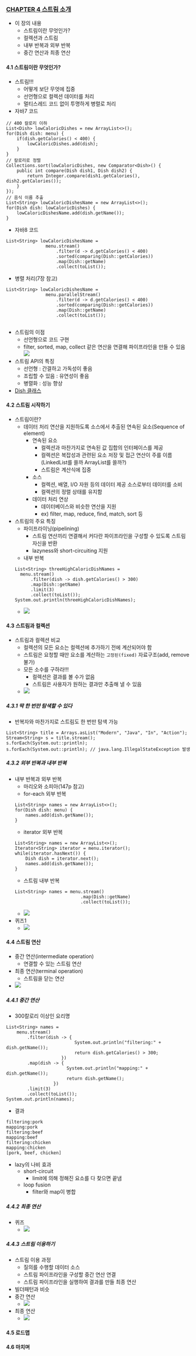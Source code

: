 ### [CHAPTER 4 스트림 소개](https://livebook.manning.com/book/modern-java-in-action/chapter-4/)
* 이 장의 내용
    - 스트림이란 무엇인가?
    - 컬렉션과 스트림
    - 내부 반복과 외부 반복
    - 중간 연산과 최종 연산
#### 4.1 스트림이란 무엇인가?
* 스트림!!!
    - 어떻게 보단 무엇에 집중
    - 선언형으로 컬렉션 데이터를 처리
    - 멀티스레드 코드 없이 투명하게 병렬로 처리
* 자바7 코드
```
// 400 칼로리 이하
List<Dish> lowCaloricDishes = new ArrayList<>();
for(Dish dish: menu) {
    if(dish.getCalories() < 400) {
        lowCaloricDishes.add(dish);
    }
}
// 칼로리로 정렬
Collections.sort(lowCaloricDishes, new Comparator<Dish>() {
    public int compare(Dish dish1, Dish dish2) {
        return Integer.compare(dish1.getCalories(), dish2.getCalories());
    }
});
// 음식 이름 추출
List<String> lowCaloricDishesName = new ArrayList<>();
for(Dish dish: lowCaloricDishes) {
    lowCaloricDishesName.add(dish.getName());
}
```
* 자바8 코드
``` 
List<String> lowCaloricDishesName =
               menu.stream()
                   .filter(d -> d.getCalories() < 400)
                   .sorted(comparing(Dish::getCalories))
                   .map(Dish::getName)
                   .collect(toList());
```
* 병렬 처리(7장 참고)
``` 
List<String> lowCaloricDishesName =
               menu.parallelStream()
                   .filter(d -> d.getCalories() < 400)
                   .sorted(comparing(Dish::getCalories))
                   .map(Dish::getName)
                   .collect(toList());


```
* 스트림의 이점
    - 선언형으로 코드 구현
    - filter, sorted, map, collect 같은 연산을 연결해 파이프라인을 만들 수 있음
    ![](images/chainging.jpg)
* 스트림 API의 특징
    - 선언형 : 간결하고 가독성이 좋음
    - 조립할 수 있음 : 유연성이 좋음
    - 병렬화 : 성능 향상
* [Dish 클래스](Dish.java)
#### 4.2 스트림 시작하기
* 스트림이란?
    - 데이터 처리 연산을 지원하도록 소스에서 추출된 연속된 요소(Sequence of element)
        - 연속된 요소
            - 컬렉션과 마찬가지로 연속된 값 집합의 인터페이스를 제공
            - 컬렉션은 복잡성과 관련된 요소 저장 및 접근 연산이 주를 이름(LinkedList를 쓸까 ArrayList를 쓸까?)
            - 스트림은 계산식에 집중
        - 소스
            - 컬렉션, 배열, I/O 자원 등의 데이터 제공 소스로부터 데이터를 소비
            - 컬렉션의 정렬 상태를 유지함
        - 데이터 처리 연상
            - 데이터베이스와 비슷한 연산을 지원
            - ex) filter, map, reduce, find, match, sort 등
* 스트림의 주요 특징
    - 파이프라이닝(pipelining)
        - 스트림 연산끼리 연결해서 커다란 파이프라인을 구성할 수 있도록 스트림 자신을 반환
        - lazyness와 short-circuiting 지원
    - 내부 반복
    ``` 
    List<String> threeHighCaloricDishNames =
      menu.stream()
          .filter(dish -> dish.getCalories() > 300)
          .map(Dish::getName)
          .limit(3)
          .collect(toList());
    System.out.println(threeHighCaloricDishNames);
    ```
    - ![](images/step.jpg)
#### 4.3 스트림과 컬렉션
* 스트림과 컬렉션 비교
    - 컬렉션의 모든 요소는 컬렉션에 추가하기 전에 계산되어야 함
    - 스트림은 요청할 때만 요소를 계산하는 ```고정된(fixed)``` 자료구조(add, remove 불가)
    - 모든 소수를 구하라!!!
        - 컬렉션은 결과를 볼 수가 없음
        - 스트림은 사용자가 원하는 결과만 추출해 낼 수 있음
    - ![](images/streamVsCollection.jpg)
##### 4.3.1 딱 한 번만 탐색할 수 있다
* 반복자와 마찬가지로 스트림도 한 번만 탐색 가능
``` 
List<String> title = Arrays.asList("Modern", "Java", "In", "Action");
Stream<String> s = title.stream();
s.forEach(System.out::println);
s.forEach(System.out::println); // java.lang.IllegalStateException 발생
```
##### 4.3.2 외부 반복과 내부 반복
* 내부 반복과 외부 반복
    - 마리오와 소피아(147p 참고)
    - for-each 외부 반복
    ``` 
    List<String> names = new ArrayList<>();
    for(Dish dish: menu) {
        names.add(dish.getName());
    }
    ```
    - iterator 외부 반복
    ``` 
    List<String> names = new ArrayList<>();
    Iterator<String> iterator = menu.iterator();
    while(iterator.hasNext()) {
        Dish dish = iterator.next();
        names.add(dish.getName());
    }
    ```
    - 스트림 내부 반복
    ``` 
    List<String> names = menu.stream()
                             .map(Dish::getName)
                             .collect(toList());
    ```
    - ![](images/internalVsExternal.jpg)
* 퀴즈1
    - ![](images/quiz1.png)
#### 4.4 스트림 연산
* 중간 연산(intermediate operation)
    - 연결할 수 있는 스트림 연산
* 최종 연산(terminal operation)
    - 스트림을 닫는 연산
* ![](images/intermediateVsTerminal.jpg)
##### 4.4.1 중간 연산
* 300칼로리 이상인 요리명
``` 
List<String> names =
    menu.stream()
        .filter(dish -> {
                          System.out.println("filtering:" + dish.getName());
                          return dish.getCalories() > 300;
                     })
        .map(dish -> {
                       System.out.println("mapping:" + dish.getName());
                       return dish.getName();
                  })
        .limit(3)
        .collect(toList());
System.out.println(names);
```
* 결과
``` 
filtering:pork
mapping:pork
filtering:beef
mapping:beef
filtering:chicken
mapping:chicken
[pork, beef, chicken]
```
* lazy의 나비 효과
    - short-circuit
        - limit에 의해 정해진 요소를 다 찾으면 끝냄
    - loop fusion
        - filter와 map이 병합
##### 4.4.2 최종 연산
* 퀴즈
    - ![](images/quiz2.png)
##### 4.4.3 스트림 이용하기
* 스트림 이용 과정
    - 질의를 수행할 데이터 소스
    - 스트림 파이프라인을 구성할 중간 연산 연결
    - 스트림 파이프라인을 실행하여 결과를 만들 최종 연산
* 빌더패턴과 비슷
* 중간 연산
    - ![](images/intermediateOperations.png)
* 최종 연산
    - ![](images/ternalOperations.png)

#### 4.5 로드맵
#### 4.6 마치며